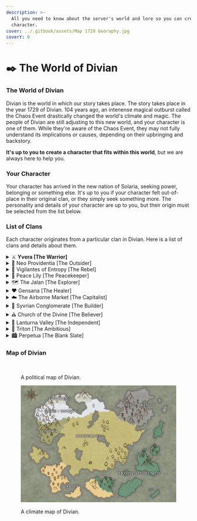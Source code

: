```yaml
---
description: >-
  All you need to know about the server's world and lore so you can create a
  character.
cover: ../.gitbook/assets/Map 1729 Georaphy.jpg
coverY: 0
---
```


# ✒️ The World of Divian

### The World of **Divian**

Divian is the world in which our story takes place.  The story takes place in the year 1729 of Divian. 104 years ago, an intenense magical outburst called the Chaos Event drastically changed the world's climate and magic. The people of Divian are still adjusting to this new world, and your character is one of them. While they're aware of the Chaos Event, they may not fully understand its implications or causes, depending on their upbringing and backstory.&#x20;

**It's up to you to create a character that fits within this world**, but we are always here to help you.&#x20;

### Your Character

Your character has arrived in the new nation of Solaria, seeking power, belonging or something else. It's up to you if your character felt out-of-place in their original clan, or they simply seek something more. The personality and details of your character are up to you, but their origin must be selected from the list below.

### List of Clans

Each character originates from a particular clan in Divian. Here is a list of clans and details about them.

<details>

<summary>⚔️ <strong>Yvera [The Warrior]</strong></summary>

* **Nation:** Bellator
* **Description:** A warrior clan. After the Chaos Event, Yvera began to gain an influx of members from disbanded warrior-type clans (among others), and grew even further than before. As the second-largest city after Perpetua, Yvera focuses on inner strength. They are led by a council consisting of the four strongest and smartest members of the clan.
* **Typical Characters:** Warriors who are brave but disciplined, and believe in their own strength and wits. Some are intelligent, some are not; many can be violent, but all are very strong.

</details>

<details>

<summary>🐍 Neo Providentia [The Outsider]</summary>

* **Nation:** Balus
* **Description:** A clan comprised mostly of former Magus Collective members and descendants. The Chaos Event has forced them out to the fringes of society, and they live mostly separate lives from others in Divian. Their leader is Master Rena Alkoy - a wight and the former heiress of House Alkoy before the Chaos Event.
* **Typical Characters:** Characters who aren't afraid to cross unsavoury lines to get what they want - and can be quite ruthless. Often individualistic, they are evasive and prefer to keep secrets.

</details>

<details>

<summary>🐺 Vigilantes of Entropy [The Rebel]</summary>

* **Nation:** Thaloryn
* **Description:** A loose coalition of rebel groups and renegades formed in the wake of the Chaos Event. They view the corruption and arrogance of the older clans (and their misuse of magic) as being responsible for the Chaos Event. They seek to prevent any new attempts at centralising power from arising by emulating the chaotic nature of this new world.
* **Typical Characters: T**end to be intelligent, independent free-thinkers who are suspicious of authority. While they can be courageous and passionate about their values, they can also be judgemental of those who disagree with them.

</details>

<details>

<summary>🌸 Peace Lily [The Peacekeeper]</summary>

* **Nation:** Azura
* **Description:** A clan mostly comprised of individuals and their descendants who lost others during the Chaos Event. As a result, they seek to achieve peace throughout Divian and work tirelessly towards that aim.
* **Typical Characters:** Carefree, peaceful, and humble people with a passion to help. Many farmers, fishers, and musicians/artists come from Peace Lily.

</details>

<details>

<summary>🗺️ The Jalan [The Explorer]</summary>

* **Nation:** Keluarga
* **Description:** A band of explorers. Once isolated to the islands of Keluarga, The Jalan have slowly spread out and created smaller communities across Divian after the Chaos Event. Due to increased demand for their skills in exploration, they are often hired by other clans and nations to explore the more hostile regions of Divian.
* **Typical Characters:** Members of The Jalan are adventurous, adaptable and curious - they are always searching for new discoveries and ready to face any challenge head on. However, this adventurous spirit often causes them to be impatient and to act without thinking.

</details>

<details>

<summary>❤️ Gensana [The Healer]</summary>

* **Nation:** Keluarga
* **Description:** Gensana a small clan, home the leading experts in the arts of healing. Long abandoned is the practice of using magic for healing, so Gensana focuses on more natural methods. Elected by the people, Althea Grace serves as the leader of Gensana.
* **Typical Characters:** Many who come from Gensana are civil servants of some type. They aim to help and aid the people of Divian however they can as healers and often travel the world to aid in their craft. They tend to be kind-hearted and selfless.

</details>

<details>

<summary>☁️ The Airborne Market [The Capitalist]</summary>

* **Nation:** N/A
* **Description:** A combination of the flying city of Altairia and the Clockwise Market, who merged as a result of the Chaos Event destroying most of the Clockwise Market, this city flies across Divian as an airborne trading center.
* **Typical Characters:** Characters who seek profit and love to trade (can be greedy or be focused on money), and characters that have an eye for tech (more curious and passionate, but may be detached from others).

</details>

<details>

<summary>📐 Syvrian Conglomerate [The Builder]</summary>

* **Nation:** Keluarga
* **Description:** A group consisting of several architectural and construction businesses, the Syvrian Conglomerate is home to architects, artisans, builders, and creators of many types. While they can be a bit greedy, the businesses keep each other in check in order to maintain their reputation. They are led by a board of directors, similar to a company.
* **Typical Characters:** Characters who possess a creative mind, and love to work on different projects. They may seek wealth and power, but will (usually) put their reputation first. They tend to be rather intelligent and observant.

</details>

<details>

<summary>⛪️ Church of the Divine [The Believer]</summary>

* **Nation:** Bellator
* **Description:** One of the few places in Divian dedicated to the gods, the Church of the Divine is a place of healing and enlightenment, teaching about and praying to the gods of the past. A relatively small group, some travel to the four corners of the world to spread their beliefs and help the poor and downtrodden. They are led by High Priestess Lumina, a gracious figure who is highly regarded.
* **Typical Characters:** Characters who are selfless and religious. They can be rather minimalist and place no value in personal wealth. Some may be knowledgeable of the gods of the past, but many from the church only seek to do good in the world.

</details>

<details>

<summary>🗻 Lanturna Valley [The Independent]</summary>

* **Nation:** Mantalla
* **Description:** Located in the cold nation of Mantalla, Lanturna Valley is an independent clan formed from the ruins of the former nation of Matrona.&#x20;
* **Typical Characters:** Anti-social but not unfriendly, Lanturna Valley characters tend to keep to and look out for themselves.

</details>

<details>

<summary>🔱 Triton [The Ambitious]</summary>

* **Nation:** Thaloryn
* **Description:** Formed after the Chaos Event by the remnants of Epsilon and Theta, Triton seeks to bring back the glory days of the past, and seeks to unite the world. This has lead them to be major targets of the Vigilantes, but the group still remains strong in their endeavours.
* **Typical Characters:** Characters can be extremely varied in personality, but many are ambitious and seek land and territory to call their own.

</details>

<details>

<summary>🏙️ Perpetua [The Blank Slate]</summary>

* **Nation:** Azura
* **Description:** After the fall of Tranquillia after the Chaos Event, the city of Perpetua was adopted into Azura. Perpetua is now the largest city in Divian, housing a large number of the world's population. Redevelopments have given the city a more consistent style, but it remains a city filled with every kind of person.
* **Typical Characters:** No overall type. Characters can be varied.

</details>

### Map of Divian

<figure><img src="../.gitbook/assets/Divian, 1729.jpg" alt=""><figcaption><p>A political map of Divian.</p></figcaption></figure>

<figure><img src="../.gitbook/assets/Map 1729 Climates.jpg" alt=""><figcaption><p>A climate map of Divian.</p></figcaption></figure>
